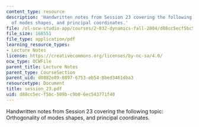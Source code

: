 ```yaml
---
content_type: resource
description: 'Handwritten notes from Session 23 covering the following topic: Orthogonality
  of modes shapes, and principal coordinates.'
file: /ol-ocw-studio-app/courses/2-032-dynamics-fall-2004/d88cc5ecf5bc509bc9b06ec543771f40_session_23.pdf
file_size: 168551
file_type: application/pdf
learning_resource_types:
- Lecture Notes
license: https://creativecommons.org/licenses/by-nc-sa/4.0/
ocw_type: OCWFile
parent_title: Lecture Notes
parent_type: CourseSection
parent_uid: d0882e89-0897-6753-eb54-8bed3461dba3
resourcetype: Document
title: session_23.pdf
uid: d88cc5ec-f5bc-509b-c9b0-6ec543771f40
---
```

Handwritten notes from Session 23 covering the following topic: Orthogonality of modes shapes, and principal coordinates.